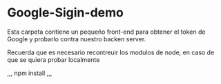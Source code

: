 
# Google-Sigin-demo

Esta carpeta contiene un pequeño front-end para obtener el token de Google y probarlo contra nuestro backen server.

Recuerda que es necesario recontreuir los modulos de node, en caso de que se quiera probar localmente 

,,,
npm install
,,,